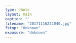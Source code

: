 ```yaml
---
type: photo
layout: main
caption: ""
filename: "20171116222040.jpg"
fstop: "Unknown"
exposure: "Unknown"
---
```

